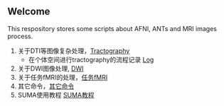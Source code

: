 ## Welcome
This respository stores some scripts about AFNI, ANTs and MRI images process.
1. 关于DTI等图像复杂处理，[Tractography](https://github.com/Roger1219/Medical_Images_Process/blob/main/Tractography_scripts.md)
   - 在个体空间进行tractography的流程记录 [Log](https://github.com/Roger1219/Medical_Images_Process/blob/main/log.md)
2. 关于DWI图像处理, [DWI](https://github.com/Roger1219/Medical_Images_Process/blob/main/DWI_image_process_scripts.md)
3. 关于任务fMRI的处理，[任务fMRI](https://github.com/Roger1219/Medical_Images_Process/blob/main/fMRI_scripts.md)
4. 其它命令，[其它命令](https://github.com/Roger1219/Medical_Images_Process/blob/main/Other_programs.md)
5. SUMA使用教程 [SUMA教程](https://github.com/Roger1219/Medical_Images_Process/blob/main/SUMA_intro.md)